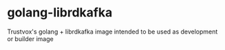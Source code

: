 # golang-librdkafka
 Trustvox's golang + librdkafka image intended to be used as development or builder image 
